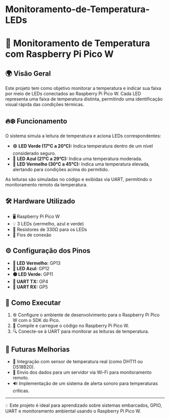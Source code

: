 # Monitoramento-de-Temperatura-LEDs
# 📡 Monitoramento de Temperatura com Raspberry Pi Pico W

## 🌍 Visão Geral
Este projeto tem como objetivo monitorar a temperatura e indicar sua faixa por meio de LEDs conectados ao Raspberry Pi Pico W. Cada LED representa uma faixa de temperatura distinta, permitindo uma identificação visual rápida das condições térmicas.

## 🔥❄️ Funcionamento
O sistema simula a leitura de temperatura e aciona LEDs correspondentes:
- 🟢 **LED Verde (17°C a 20°C):** Indica temperatura dentro de um nível considerado seguro.
- 🔵 **LED Azul (21°C a 29°C):** Indica uma temperatura moderada.
- 🔴 **LED Vermelho (30°C a 45°C):** Indica uma temperatura elevada, alertando para condições acima do permitido.

As leituras são simuladas no código e exibidas via UART, permitindo o monitoramento remoto da temperatura.

## 🛠️ Hardware Utilizado
- 🖥️ Raspberry Pi Pico W
- 💡 3 LEDs (vermelho, azul e verde)
- 🔩 Resistores de 330Ω para os LEDs
- 🔌 Fios de conexão

## ⚙️ Configuração dos Pinos
- **🔴 LED Vermelho:** GP13
- **🔵 LED Azul:** GP12
- **🟢 LED Verde:** GP11
- **📡 UART TX:** GP4
- **📡 UART RX:** GP5

## 🚀 Como Executar
1. ⚙️ Configure o ambiente de desenvolvimento para o Raspberry Pi Pico W com o SDK do Pico.
2. 📝 Compile e carregue o código no Raspberry Pi Pico W.
3. 🔍 Conecte-se à UART para monitorar as leituras de temperatura.

## 🔮 Futuras Melhorias
- 📡 Integração com sensor de temperatura real (como DHT11 ou DS18B20).
- 📶 Envio dos dados para um servidor via Wi-Fi para monitoramento remoto.
- 🔊 Implementação de um sistema de alerta sonoro para temperaturas críticas.

---
💡 Este projeto é ideal para aprendizado sobre sistemas embarcados, GPIO, UART e monitoramento ambiental usando o Raspberry Pi Pico W.
